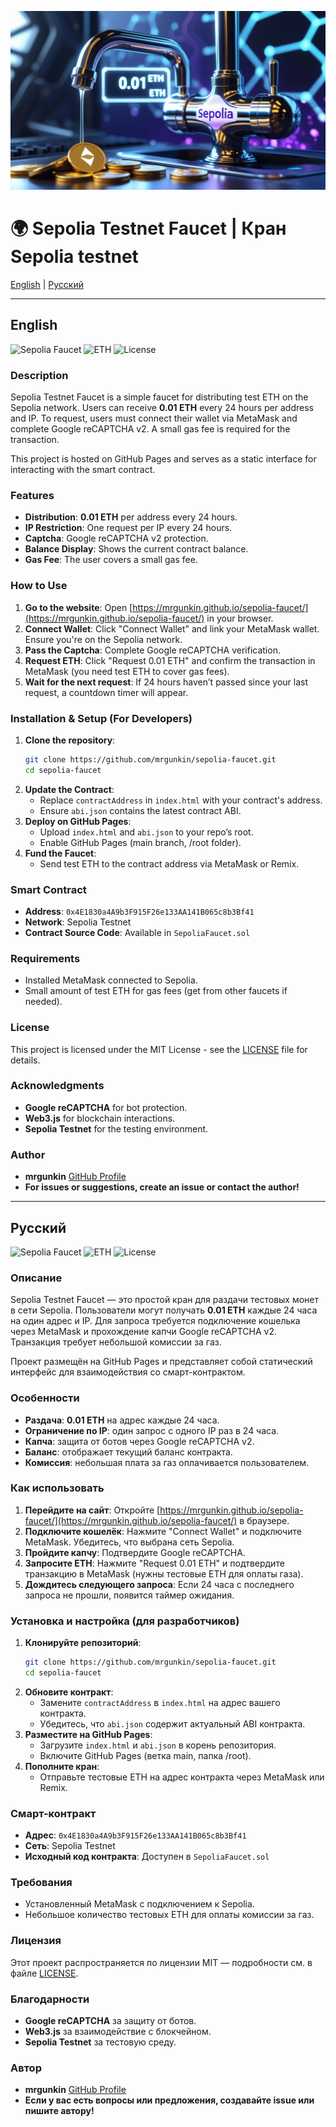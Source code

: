 ![Sepolia Faucet](faucet.jpg)

# 🌍 Sepolia Testnet Faucet | Кран Sepolia testnet 

[English](#english) | [Русский](#русский)

---

## English

![Sepolia Faucet](https://img.shields.io/badge/Network-Sepolia-blue) ![ETH](https://img.shields.io/badge/ETH-0.01-green) ![License](https://img.shields.io/badge/License-MIT-yellow)

### Description
Sepolia Testnet Faucet is a simple faucet for distributing test ETH on the Sepolia network. Users can receive **0.01 ETH** every 24 hours per address and IP. To request, users must connect their wallet via MetaMask and complete Google reCAPTCHA v2. A small gas fee is required for the transaction.

This project is hosted on GitHub Pages and serves as a static interface for interacting with the smart contract.

### Features
- **Distribution**: **0.01 ETH** per address every 24 hours.
- **IP Restriction**: One request per IP every 24 hours.
- **Captcha**: Google reCAPTCHA v2 protection.
- **Balance Display**: Shows the current contract balance.
- **Gas Fee**: The user covers a small gas fee.

### How to Use
1. **Go to the website**: Open [https://mrgunkin.github.io/sepolia-faucet/](https://mrgunkin.github.io/sepolia-faucet/) in your browser.
2. **Connect Wallet**: Click "Connect Wallet" and link your MetaMask wallet. Ensure you're on the Sepolia network.
3. **Pass the Captcha**: Complete Google reCAPTCHA verification.
4. **Request ETH**: Click "Request 0.01 ETH" and confirm the transaction in MetaMask (you need test ETH to cover gas fees).
5. **Wait for the next request**: If 24 hours haven’t passed since your last request, a countdown timer will appear.

### Installation & Setup (For Developers)
1. **Clone the repository**:
   ```sh
   git clone https://github.com/mrgunkin/sepolia-faucet.git
   cd sepolia-faucet
   ```
2. **Update the Contract**:
   - Replace `contractAddress` in `index.html` with your contract's address.
   - Ensure `abi.json` contains the latest contract ABI.
3. **Deploy on GitHub Pages**:
   - Upload `index.html` and `abi.json` to your repo’s root.
   - Enable GitHub Pages (main branch, /root folder).
4. **Fund the Faucet**:
   - Send test ETH to the contract address via MetaMask or Remix.

### Smart Contract
- **Address**: `0x4E1830a4A9b3F915F26e133AA141B065c8b3Bf41`
- **Network**: Sepolia Testnet
- **Contract Source Code**: Available in `SepoliaFaucet.sol`

### Requirements
- Installed MetaMask connected to Sepolia.
- Small amount of test ETH for gas fees (get from other faucets if needed).

### License  
This project is licensed under the MIT License - see the [LICENSE](./LICENSE.md) file for details.

### Acknowledgments
- **Google reCAPTCHA** for bot protection.
- **Web3.js** for blockchain interactions.
- **Sepolia Testnet** for the testing environment.

### Author
- **mrgunkin** [GitHub Profile](https://github.com/mrgunkin)
- **For issues or suggestions, create an issue or contact the author!**

---

## Русский

![Sepolia Faucet](https://img.shields.io/badge/Network-Sepolia-blue) ![ETH](https://img.shields.io/badge/ETH-0.01-green) ![License](https://img.shields.io/badge/License-MIT-yellow)

### Описание
Sepolia Testnet Faucet — это простой кран для раздачи тестовых монет в сети Sepolia. Пользователи могут получать **0.01 ETH** каждые 24 часа на один адрес и IP. Для запроса требуется подключение кошелька через MetaMask и прохождение капчи Google reCAPTCHA v2. Транзакция требует небольшой комиссии за газ.

Проект размещён на GitHub Pages и представляет собой статический интерфейс для взаимодействия со смарт-контрактом.

### Особенности
- **Раздача**: **0.01 ETH** на адрес каждые 24 часа.
- **Ограничение по IP**: один запрос с одного IP раз в 24 часа.
- **Капча**: защита от ботов через Google reCAPTCHA v2.
- **Баланс**: отображает текущий баланс контракта.
- **Комиссия**: небольшая плата за газ оплачивается пользователем.

### Как использовать
1. **Перейдите на сайт**: Откройте [https://mrgunkin.github.io/sepolia-faucet/](https://mrgunkin.github.io/sepolia-faucet/) в браузере.
2. **Подключите кошелёк**: Нажмите "Connect Wallet" и подключите MetaMask. Убедитесь, что выбрана сеть Sepolia.
3. **Пройдите капчу**: Подтвердите Google reCAPTCHA.
4. **Запросите ETH**: Нажмите "Request 0.01 ETH" и подтвердите транзакцию в MetaMask (нужны тестовые ETH для оплаты газа).
5. **Дождитесь следующего запроса**: Если 24 часа с последнего запроса не прошли, появится таймер ожидания.

### Установка и настройка (для разработчиков)
1. **Клонируйте репозиторий**:
   ```sh
   git clone https://github.com/mrgunkin/sepolia-faucet.git
   cd sepolia-faucet
   ```
2. **Обновите контракт**:
   - Замените `contractAddress` в `index.html` на адрес вашего контракта.
   - Убедитесь, что `abi.json` содержит актуальный ABI контракта.
3. **Разместите на GitHub Pages**:
   - Загрузите `index.html` и `abi.json` в корень репозитория.
   - Включите GitHub Pages (ветка main, папка /root).
4. **Пополните кран**:
   - Отправьте тестовые ETH на адрес контракта через MetaMask или Remix.

### Смарт-контракт
- **Адрес**: `0x4E1830a4A9b3F915F26e133AA141B065c8b3Bf41`
- **Сеть**: Sepolia Testnet
- **Исходный код контракта**: Доступен в `SepoliaFaucet.sol`

### Требования
- Установленный MetaMask с подключением к Sepolia.
- Небольшое количество тестовых ETH для оплаты комиссии за газ.

### Лицензия  
Этот проект распространяется по лицензии MIT — подробности см. в файле [LICENSE](./LICENSE.md).

### Благодарности
- **Google reCAPTCHA** за защиту от ботов.
- **Web3.js** за взаимодействие с блокчейном.
- **Sepolia Testnet** за тестовую среду.

### Автор
- **mrgunkin** [GitHub Profile](https://github.com/mrgunkin)
- **Если у вас есть вопросы или предложения, создавайте issue или пишите автору!**
